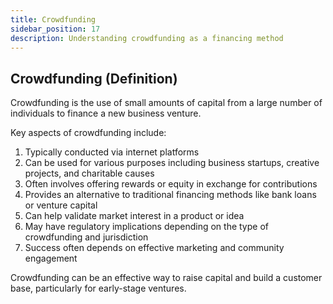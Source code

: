 ```yaml
---
title: Crowdfunding
sidebar_position: 17
description: Understanding crowdfunding as a financing method
---
```

## Crowdfunding (Definition)
Crowdfunding is the use of small amounts of capital from a large number of individuals to finance a new business venture.

Key aspects of crowdfunding include:
1. Typically conducted via internet platforms
2. Can be used for various purposes including business startups, creative projects, and charitable causes
3. Often involves offering rewards or equity in exchange for contributions
4. Provides an alternative to traditional financing methods like bank loans or venture capital
5. Can help validate market interest in a product or idea
6. May have regulatory implications depending on the type of crowdfunding and jurisdiction
7. Success often depends on effective marketing and community engagement

Crowdfunding can be an effective way to raise capital and build a customer base, particularly for early-stage ventures.